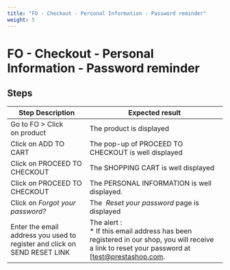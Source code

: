 ```yaml
---
title: "FO - Checkout - Personal Information - Password reminder"
weight: 5
---
```


# FO - Checkout - Personal Information - Password reminder
## Steps
| Step Description | Expected result |
| ----- | ----- |
| Go to FO > Click on product | The product is displayed |
| Click on ADD TO CART | The pop-up of PROCEED TO CHECKOUT is well displayed |
| Click on PROCEED TO CHECKOUT | The SHOPPING CART is well displayed |
| Click on PROCEED TO CHECKOUT | The PERSONAL INFORMATION is well displayed. |
| Click on *Forgot your password?* | The  *Reset your password* page is displayed |
| Enter the email address you used to register and click on SEND RESET LINK | The alert : <br> * If this email address has been registered in our shop, you will receive a link to reset your password at [test@prestashop.com.|mailto:faten@prestashop.com.]<br><br>is displayed |
